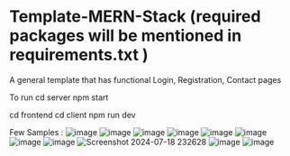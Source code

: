# Template-MERN-Stack  (required packages will be mentioned in requirements.txt )
A general template that has functional Login, Registration, Contact pages

To run
cd server
npm start

cd frontend
cd client
npm run dev 

Few Samples : 
![image](https://github.com/user-attachments/assets/7b81baba-3210-4db5-9429-9429d6d7b039)
![image](https://github.com/user-attachments/assets/5911c4c4-454e-4769-88ca-5a97f243ab68)
![image](https://github.com/user-attachments/assets/21529532-8eff-4a2a-850d-be1a1f5644e5)
![image](https://github.com/user-attachments/assets/ee6102a3-208e-4a7b-bf2c-cdb35072465c)
![image](https://github.com/user-attachments/assets/fa160c65-c166-4bbe-ab2c-93efe9431d30)
![image](https://github.com/user-attachments/assets/b861a383-2199-4741-8cd6-bc88ee1bef56)
![image](https://github.com/user-attachments/assets/415e0444-74f4-466c-834f-3a8329047fc9)
![image](https://github.com/user-attachments/assets/72f8be33-5fef-4800-8f5a-7ee048e7006e)
![Screenshot 2024-07-18 232628](https://github.com/user-attachments/assets/6c3de064-41ba-4cf0-a438-4a776c522270)
![image](https://github.com/user-attachments/assets/43729048-cdcb-48ad-bb8d-da3a697197a7)
![image](https://github.com/user-attachments/assets/1bbf2828-0877-47a7-8fe2-41286d48664f)
